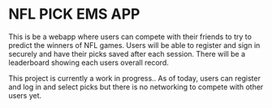# NFL PICK EMS APP
This is be a webapp where users can compete with their friends to try to predict the winners of NFL games.
Users will be able to register and sign in securely and have their picks saved after each session.
There will be a leaderboard showing each users overall record.

This project is currently a work in progress.. 
As of today, users can register and log in and select picks but there is no networking to compete with other users yet.

